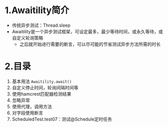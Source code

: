 # 1.Awaitility简介
- 传统异步测试：Thread.sleep
- Awaitility是一个异步测试框架，可设定最多，最少等待时间，或永久等待，或自定义轮询策略
  - 之后就开始进行需要的断言，可以尽可能的节省测试异步方法所需的时长

# 2.目录
1. 基本用法 `Awaitility.await()`
2. 自定义停止时间，轮询间隔时间等
3. 使用hamcrest匹配器检测结果
4. 忽略异常
5. 使用代理，调用方法
6. 对字段使用断言
7. ScheduledTest.test07：测试@Schedule定时任务

